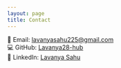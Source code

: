 ```yaml
---
layout: page
title: Contact
---
```


📧 Email: [lavanyasahu225@gmail.com](mailto:lavanyasahu225@gmail.com)  
💻 GitHub: [Lavanya28-hub](https://github.com/Lavanya28-hub)  
🔗 LinkedIn: [Lavanya Sahu](https://www.linkedin.com/in/lavanya-sahu-076725259)

